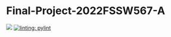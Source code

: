 # Final-Project-2022FSSW567-A
[![](https://circleci.com/gh/SeeAnish/Final-Project-2022FSSW567-A.svg?branch=master)](https://circleci.com/gh/SeeAnish/Final-Project-2022FSSW567-A)
[![linting: pylint](https://img.shields.io/badge/linting-pylint-yellowgreen)](https://github.com/PyCQA/pylint)